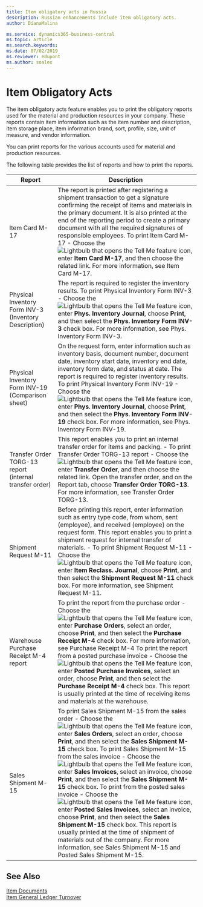 ```yaml
---
title: Item obligatory acts in Russia
description: Russian enhancements include item obligatory acts.
author: DianaMalina

ms.service: dynamics365-business-central
ms.topic: article
ms.search.keywords:
ms.date: 07/02/2019
ms.reviewer: edupont
ms.author: soalex
---
```


# Item Obligatory Acts

The item obligatory acts feature enables you to print the obligatory reports used for the material and production resources in your company. These reports contain item information such as the item number and description, item storage place, item information brand, sort, profile, size, unit of measure, and vendor information. 

You can print reports for the various accounts used for material and production resources. 

The following table provides the list of reports and how to print the reports. 

| Report                     | Description                                                 |
| -------------------------- | ----------------------------------------------------------- |
| Item Card M-17             | The report is printed after registering a shipment transaction to get a signature confirming the receipt of items and materials in the primary document. It is also printed at the end of the reporting period to create a primary document with all the required signatures of responsible employees.   To print Item Card M-17   -   Choose the ![Lightbulb that opens the Tell Me feature](../../media/ui-search/search_small.png "Tell me what you want to do") icon, enter **Item Card M-17**, and then choose the related link.      For more information, see Item Card M-17. |
| Physical Inventory Form INV-3 (Inventory Description)   | The report is required to register the inventory results.   To print Physical Inventory Form INV-3   -   Choose the ![Lightbulb that opens the Tell Me feature](../../media/ui-search/search_small.png "Tell me what you want to do") icon, enter **Phys. Inventory Journal**, choose **Print**, and then select the **Phys. Inventory Form INV-3** check box.      For more information, see Phys. Inventory Form INV-3. |
| Physical Inventory Form INV-19 (Comparison sheet)       | On the request form, enter information such as inventory basis, document number, document date, inventory start date, inventory end date, inventory form date, and status at date. The report is required to register inventory results.   To print Physical Inventory Form INV-19   -   Choose the ![Lightbulb that opens the Tell Me feature](../../media/ui-search/search_small.png "Tell me what you want to do") icon, enter **Phys. Inventory Journal**, choose **Print**, and then select the **Phys. Inventory Form INV-19** check box.      For more information, see Phys. Inventory Form INV-19. |
| Transfer Order TORG-13 report (internal transfer order) | This report enables you to print an internal transfer order for items and packing.   -   To print Transfer Order TORG-13 report -   Choose the ![Lightbulb that opens the Tell Me feature](../../media/ui-search/search_small.png "Tell me what you want to do") icon, enter **Transfer Order**, and then choose the related link.      Open the transfer order, and on the Report tab, choose **Transfer Order TORG-13**.      For more information, see Transfer Order TORG-13. |
| Shipment Request M-11                                   | Before printing this report, enter information such as entry type code, from whom, sent (employee), and received (employee) on the request form. This report enables you to print a shipment request for internal transfer of materials.   -   To print Shipment Request M-11 -   Choose the ![Lightbulb that opens the Tell Me feature](../../media/ui-search/search_small.png "Tell me what you want to do") icon, enter **Item Reclass. Journal**, choose **Print**, and then select the **Shipment Request M-11** check box.      For more information, see Shipment Request M-11. |
| Warehouse Purchase Receipt М-4 report                   | To print the report from the purchase order   -   Choose the ![Lightbulb that opens the Tell Me feature](../../media/ui-search/search_small.png "Tell me what you want to do") icon, enter **Purchase Orders**, select an order, choose **Print**, and then select the **Purchase Receipt M-4** check box.      For more information, see Purchase Receipt M-4   To print the report from a posted purchase invoice   -   Choose the ![Lightbulb that opens the Tell Me feature](../../media/ui-search/search_small.png "Tell me what you want to do") icon, enter **Posted Purchase Invoices**, select an order, choose **Print**, and then select the **Purchase Receipt M-4** check box.   This report is usually printed at the time of receiving items and materials at the warehouse. |
| Sales Shipment M-15                                     | To print Sales Shipment M-15 from the sales order   -   Choose the ![Lightbulb that opens the Tell Me feature](../../media/ui-search/search_small.png "Tell me what you want to do") icon, enter **Sales Orders**, select an order, choose **Print**, and then select the **Sales Shipment M-15** check box.   To print Sales Shipment M-15 from the sales invoice   -   Choose the ![Lightbulb that opens the Tell Me feature](../../media/ui-search/search_small.png "Tell me what you want to do") icon, enter **Sales Invoices**, select an invoice, choose **Print**, and then select the **Sales Shipment M-15** check box.   To print from the posted sales invoice   -   Choose the ![Lightbulb that opens the Tell Me feature](../../media/ui-search/search_small.png "Tell me what you want to do") icon, enter **Posted Sales Invoices**, select an invoice, choose **Print**, and then select the **Sales Shipment M-15** check box.   This report is usually printed at the time of shipment of materials out of the company.   For more information, see Sales Shipment M-15 and Posted Sales Shipment M-15. |

## See Also

[Item Documents](Item-Documents.md)  
[Item General Ledger Turnover](Item-General-Ledger-Turnover.md)  

